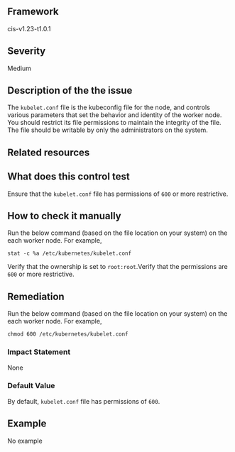 ## Framework
cis-v1.23-t1.0.1
 
## Severity
Medium

## Description of the the issue
The `kubelet.conf` file is the kubeconfig file for the node, and controls various parameters that set the behavior and identity of the worker node. You should restrict its file permissions to maintain the integrity of the file. The file should be writable by only the administrators on the system.
 
## Related resources

## What does this control test
Ensure that the `kubelet.conf` file has permissions of `600` or more restrictive.
 
## How to check it manually
Run the below command (based on the file location on your system) on the each worker node. For example,

 
```
stat -c %a /etc/kubernetes/kubelet.conf

```
 Verify that the ownership is set to `root:root`.Verify that the permissions are `600` or more restrictive.
## Remediation
Run the below command (based on the file location on your system) on the each worker node. For example,

 
```
chmod 600 /etc/kubernetes/kubelet.conf

```
 
### Impact Statement
None
### Default Value
By default, `kubelet.conf` file has permissions of `600`.
## Example
No example
